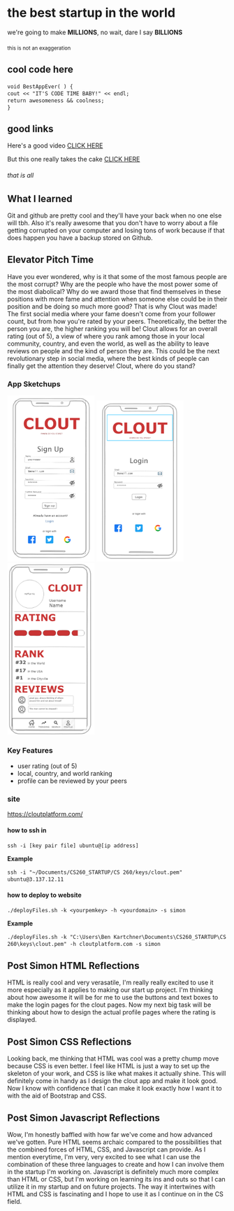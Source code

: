 # the best startup in the world

we're going to make **MILLIONS**, no wait, dare I say **BILLIONS**

<sub> this is not an exaggeration </sub>

## cool code here

```
void BestAppEver( ) {
cout << "IT'S CODE TIME BABY!" << endl;
return awesomeness && coolness;
}
```


## good links

Here's a good video [CLICK HERE](https://www.youtube.com/watch?v=VN91yjyrK7w&list=PL0RtGbFUdvL6W83NPxDMwF5qIpmwYqwFJ&index=11)

But this one really takes the cake [CLICK HERE](https://www.youtube.com/watch?v=FtE6SV_1wu4)

###### that is all


## What I learned

Git and github are pretty cool and they'll have your back when no one else will tbh. Also it's really awesome that you don't have to worry about a file getting corrupted on your computer and losing tons of work because if that does happen you have a backup stored on Github.
## Elevator Pitch Time

Have you ever wondered, why is it that some of the most famous people are the most corrupt? Why are the people who have the most power some of the most diabolical? Why do we award those that find themselves in these positions with more fame and attention when someone else could be in their position and be doing so much more good? That is why Clout was made! The first social media where your fame doesn't come from your follower count, but from how you're rated by your peers. Theoretically, the better the person you are, the higher ranking you will be! Clout allows for an overall rating (out of 5), a view of where you rank among those in your local community, country, and even the world, as well as the ability to leave reviews on people and the kind of person they are. This could be the next revolutionary step in social media, where the best kinds of people can finally get the attention they deserve! Clout, where do you stand?

### App Sketchups
<img src="clout%20signup.png" alt="signup" width="200"/> <img src="clout%20login.png" alt="login" width="200"/> <img src="clout%20profile.png" alt="pf" width="200"/>

### Key Features
* user rating (out of 5)
* local, country, and world ranking
* profile can be reviewed by your peers

### site
https://cloutplatform.com/

#### how to ssh in
```
ssh -i [key pair file] ubuntu@[ip address]
```

**Example**
```
ssh -i "~/Documents/CS260_STARTUP/CS 260/keys/clout.pem" ubuntu@3.137.12.11
```

#### how to deploy to website
```
./deployFiles.sh -k <yourpemkey> -h <yourdomain> -s simon
```
**Example**
```
./deployFiles.sh -k "C:\Users\Ben Kartchner\Documents\CS260_STARTUP\CS 260\keys\clout.pem" -h cloutplatform.com -s simon
```

## Post Simon HTML Reflections
HTML is really cool and very verasatile, I'm really really excited to use it more especially as it applies to making our start up project.
I'm thinking about how awesome it will be for me to use the buttons and text boxes to make the login pages for the clout pages. Now my next big task will be thinking about how to design the actual profile pages where the rating is displayed.

## Post Simon CSS Reflections
Looking back, me thinking that HTML was cool was a pretty chump move because CSS is even better. I feel like HTML is just a way to set up the skeleton of your work, and CSS is like what makes it actually shine. This will definitely come in handy as I design the clout app and make it look good. Now I know with confidence that I can make it look exactly how I want it to with the aid of Bootstrap and CSS.

## Post Simon Javascript Reflections
Wow, I'm honestly baffled with how far we've come and how advanced we've gotten. Pure HTML seems archaic compared to the possibilities that the combined forces of HTML, CSS, and Javascript can provide. As I mention everytime, I'm very, very excited to see what I can use the combination of these three languages to create and how I can involve them in the startup I'm working on. Javascript is definitely much more complex than HTML or CSS, but I'm working on learning its ins and outs so that I can utilize it in my startup and on future projects. The way it intertwines with HTML and CSS is fascinating and I hope to use it as I continue on in the CS field.
